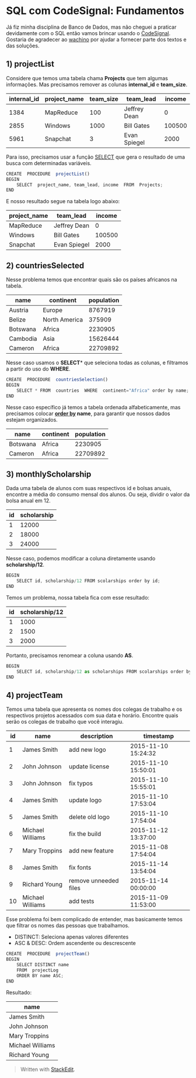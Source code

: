 # SQL com CodeSignal: Fundamentos
Já fiz minha disciplina de Banco de Dados, mas não cheguei a praticar devidamente com o SQL então vamos brincar usando o [CodeSignal](https://app.codesignal.com/arcade/db/welcome-to-the-table).
Gostaria de agradecer ao [wachino](https://github.com/wachino/codefights-arcade-databases) por ajudar a fornecer parte dos textos e das soluções.

## 1) projectList
Considere que temos uma tabela chama **Projects** que tem algumas informações. Mas precisamos remover as colunas **internal_id** e **team_size**.

internal_id | project_name | team_size | team_lead | income
-------- | -------- | -------- | -------- | --------
1384 | MapReduce | 100 | Jeffrey Dean | 0
2855 | Windows | 1000 | Bill Gates | 100500
5961 | Snapchat | 3 | Evan Spiegel | 2000

Para isso, precisamos usar a função [SELECT](https://dev.mysql.com/doc/refman/8.0/en/select-into.html) que gera o resultado de uma busca com determinadas variáveis.

``` javascript
CREATE  PROCEDURE  projectList()
BEGIN
	SELECT  project_name, team_lead, income  FROM  Projects;
END
```

E nosso resultado segue na tabela logo abaixo:

 project_name | team_lead | income
 -------- |  -------- | --------
 MapReduce | Jeffrey Dean | 0
 Windows |  Bill Gates | 100500
 Snapchat | Evan Spiegel | 2000

## 2) countriesSelected
Nesse problema temos que encontrar quais são os países africanos na tabela.

name | continent | population
 -------- |  -------- | --------
 Austria | Europe | 8767919
 Belize |  North America | 375909
 Botswana | Africa | 2230905
 Cambodia |  Asia | 15626444
 Cameron | Africa | 22709892

Nesse caso usamos o **SELECT*** que seleciona todas as colunas, e filtramos a partir do uso do **WHERE**.

``` javascript
CREATE  PROCEDURE  countriesSelection()
BEGIN
	SELECT * FROM  countries  WHERE  continent="Africa" order by name;
END
```

Nesse caso específico já temos a tabela ordenada alfabeticamente, mas precisamos colocar **[order by](https://www.devmedia.com.br/sql-order-by/41225) name**, para garantir que nossos dados estejam organizados.

name | continent | population
 -------- |  -------- | --------
 Botswana | Africa | 2230905
 Cameron | Africa | 22709892

## 3) monthlyScholarship
 Dada uma tabela de alunos com suas respectivos id e bolsas anuais, encontre a média do consumo mensal dos alunos. Ou seja, dividir o valor da bolsa anual em 12.
 
 id | scholarship 
 -------- |  -------- 
 1 | 12000
 2 | 18000
 3 | 24000

Nesse caso, podemos modificar a coluna diretamente usando **scholarship/12**. 

``` javascript
BEGIN
	SELECT id, scholarship/12 FROM scolarships order by id;
END
```

Temos um problema, nossa tabela fica com esse resultado:

 id | scholarship/12
 -------- |  -------- 
 1 | 1000
 2 | 1500
 3 | 2000

Portanto, precisamos renomear a coluna usando **AS**.

``` javascript
BEGIN
	SELECT id, scholarship/12 as scholarships FROM scolarships order by id;
END
```

## 4) projectTeam

Temos uma tabela que apresenta os nomes dos colegas de trabalho e os respectivos projetos acessados com sua data e horário. Encontre quais serão os colegas de trabalho que você interagiu.

| id  | name             | description           | timestamp           |
| --- | ---------------- | --------------------- | ------------------- |
| 1   | James Smith      | add new logo          | 2015-11-10 15:24:32 |
| 2   | John Johnson     | update license        | 2015-11-10 15:50:01 |
| 3   | John Johnson     | fix typos             | 2015-11-10 15:55:01 |
| 4   | James Smith      | update logo           | 2015-11-10 17:53:04 |
| 5   | James Smith      | delete old logo       | 2015-11-10 17:54:04 |
| 6   | Michael Williams | fix the build         | 2015-11-12 13:37:00 |
| 7   | Mary Troppins    | add new feature       | 2015-11-08 17:54:04 |
| 8   | James Smith      | fix fonts             | 2015-11-14 13:54:04 |
| 9   | Richard Young    | remove unneeded files | 2015-11-14 00:00:00 |
| 10  | Michael Williams | add tests             | 2015-11-09 11:53:00 | 

Esse problema foi bem complicado de entender, mas basicamente temos que filtrar os nomes das pessoas que trabalhamos.

 - DISTINCT: Seleciona apenas valores diferentes
 - ASC & DESC: Ordem ascendente ou descrescente

``` javascript
CREATE  PROCEDURE  projectTeam()
BEGIN
	SELECT DISTINCT name
	FROM  projectLog 
	ORDER BY name ASC;
END
```

Resultado:

| name             |
| ---------------- |
| James Smith      |
| John Johnson     |
| Mary Troppins    |
| Michael Williams |
| Richard Young    |

> Written with [StackEdit](https://stackedit.io/).
